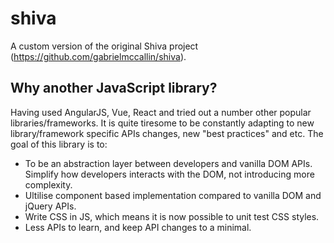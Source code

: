 # shiva
A custom version of the original Shiva project (https://github.com/gabrielmccallin/shiva).

## Why another JavaScript library?

Having used AngularJS, Vue, React and tried out a number other popular libraries/frameworks. It is quite tiresome to be constantly adapting to new library/framework specific APIs changes, new "best practices" and etc. The goal of this library is to:

* To be an abstraction layer between developers and vanilla DOM APIs. Simplify how developers interacts with the DOM, not introducing more complexity.
* Ultilise component based implementation compared to vanilla DOM and jQuery APIs.
* Write CSS in JS, which means it is now possible to unit test CSS styles.
* Less APIs to learn, and keep API changes to a minimal.
